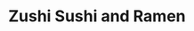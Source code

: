 ---
layout: place
title: "Zushi Sushi and Ramen"
permalink: /missouri/webster-groves/zushi-sushi-and-ramen.html
stateAbbr: MO
stateName: Missouri
cityName: Webster Groves
seo:
  name: "Zushi Sushi and Ramen"
  type: Restaurant
  links: https://zushisushiandramen.com/
description: "Zushi Sushi and Ramen serves delicious sushi in Webster Groves, Missouri. Try fresh Japanese dishes for a great dining experience. Available for takeout, delivery, lunch, and dinner."
place_id: ChIJQcQJdLHL2IcRHJv4klexD2U
photos:
  - name: >-
      places/ChIJQcQJdLHL2IcRHJv4klexD2U/photos/AeeoHcLk6ynAMRlVk-_0iG4Y7oM3xokrGKe5Ad9qkxztWk0PW6txyuQHf_XaHM284NPfX2KfEjykG-GxO_DObVBD0-jiTasBORs_61nu8N-mhqX2PX0nec89AMdQWsBFfk4fNLazOWugc7qNBoGe4KCahsylsj73IDKs4cAkK2wmgTJZI6_Yy9CMqxB3hmbrUf-eiqcNpWQrYk5_b9tbrCYNNJqMpR4JF3a1wJhdtm8O_j5wJ-gyq4Cesdj9Zm1sZyGevAOaIYoTgGgrm9yLZUAVqoVl-jUp4hD1Zvpw997u9J716g
    widthPx: 2000
    heightPx: 1500
    authorAttributions:
      - displayName: Zushi Sushi and Ramen
        uri: https://maps.google.com/maps/contrib/115622765642151854468
        photoUri: >-
          https://lh3.googleusercontent.com/a-/ALV-UjVHaT9kdee30NJ39pYT2xxPIbTVDLv70NlsboihUAzR11D7nTw=s100-p-k-no-mo
    flagContentUri: >-
      https://www.google.com/local/imagery/report/?cb_client=maps_api_places.places_api&image_key=!1e10!2sAF1QipOcUyQLI894z5ln9iP-GLzXBLoXjMwYkbgNQs3j&hl=en-US
    googleMapsUri: >-
      https://www.google.com/maps/place//data=!3m4!1e2!3m2!1sAF1QipOcUyQLI894z5ln9iP-GLzXBLoXjMwYkbgNQs3j!2e10!4m2!3m1!1s0x87d8cbb17409c441:0x650fb15792f89b1c
  - name: >-
      places/ChIJQcQJdLHL2IcRHJv4klexD2U/photos/AeeoHcIA5HAeKU6jI9woevtGznCAcKJMd0AHoss-a-ghfRdAP1QYfwcqfI86D94J0stL-OvHI1ONUdAIiP8TMEYTiSbMBvZVJ4hDHQbMaQW1lT5bA9bLS9Yh3HBbikECnI6jIDrc80n3FLqTfB4C3zBAGDPUiMvpKuA4HjzczASNUt2uT-heDW9Jg7MN5QnKQSCvgRugvGIs7Q9DJCnLlQgI7AJrzV8wYXtY7AWNUPMjEfBD_20vdW6Koz2W3Y_TVD8TE_QjqXo5fEIjhr9TR2kN7qq7VegJvgFkeju0zdeYCmA6FA
    widthPx: 1360
    heightPx: 1020
    authorAttributions:
      - displayName: Zushi Sushi and Ramen
        uri: https://maps.google.com/maps/contrib/115622765642151854468
        photoUri: >-
          https://lh3.googleusercontent.com/a-/ALV-UjVHaT9kdee30NJ39pYT2xxPIbTVDLv70NlsboihUAzR11D7nTw=s100-p-k-no-mo
    flagContentUri: >-
      https://www.google.com/local/imagery/report/?cb_client=maps_api_places.places_api&image_key=!1e10!2sAF1QipM-gzH13o95LN4v4jcGVmHEmYG3FLIJRPy964vF&hl=en-US
    googleMapsUri: >-
      https://www.google.com/maps/place//data=!3m4!1e2!3m2!1sAF1QipM-gzH13o95LN4v4jcGVmHEmYG3FLIJRPy964vF!2e10!4m2!3m1!1s0x87d8cbb17409c441:0x650fb15792f89b1c
  - name: >-
      places/ChIJQcQJdLHL2IcRHJv4klexD2U/photos/AeeoHcKmnWuY5V9o4A--9JtzshzXx4QGbn_zNiaMQMO6zhdRQS3OEkOG_45EJhDGDxTq2Tgt-gmNFq_UwrUN8hKuJyE4B7wT94-0jTojvdoSrCXCxblRbT8XXhLU-tau0UlOdKNx7hksLkXIrwGi0Nz2X3lOlP7lvp8g_SyrSd8U1nXZp8sxwSsWjnyVMtWnS95NcdrOxVeWiMmsGoUKr0JiZuO1fslKIIJ2WXhJKGwx9-NdtBizp1u0Pf7s6RXQaGzOWQxdSyVf9eKcwOy4gIoVrcfgYpSu0HjinOBguCXnc8qLUQ
    widthPx: 1500
    heightPx: 2000
    authorAttributions:
      - displayName: Zushi Sushi and Ramen
        uri: https://maps.google.com/maps/contrib/115622765642151854468
        photoUri: >-
          https://lh3.googleusercontent.com/a-/ALV-UjVHaT9kdee30NJ39pYT2xxPIbTVDLv70NlsboihUAzR11D7nTw=s100-p-k-no-mo
    flagContentUri: >-
      https://www.google.com/local/imagery/report/?cb_client=maps_api_places.places_api&image_key=!1e10!2sAF1QipO3zCZ3_PhA_W_6n_XMoCr_sA7FAbf8TPBxBLeB&hl=en-US
    googleMapsUri: >-
      https://www.google.com/maps/place//data=!3m4!1e2!3m2!1sAF1QipO3zCZ3_PhA_W_6n_XMoCr_sA7FAbf8TPBxBLeB!2e10!4m2!3m1!1s0x87d8cbb17409c441:0x650fb15792f89b1c
  - name: >-
      places/ChIJQcQJdLHL2IcRHJv4klexD2U/photos/AeeoHcJxH46qiqGcQpiL0wNJCNpW7PxXBSzu2PPs0hGPY5QDGuxZ-3nbcVZqSoQgdTrqHuukQx3CDhsUA6jtk7csrmZDxc-jvOkIrxODLFewoNV9ClQhdY5RYbpMMXPHjPxXQ4FM7pglY0TU7ANtzFdcm8hucaEUzoB2PRsqcosHisoVbITIWdLZKLTR8_TpG2w80ehutOWbaisU71Yvxuo5ah5RSRKNPiPlm0rnvbZuW4a_YE1LzznaqWBGbXntkid5h-9h8Sp56fGM5COi5ehyaY3vD6kPxXdkIb3Gj4FYhQC1-iuEQFmTiBB8rKTYid5a4Wc7YCgBkgBaT9GUTz4xmBEKcG9vBH_pycWPZI2xMY8tcf1bGRh2Mt5oDplAVNVvy424sH7A7K4kkfbbBKXAfne-OTzt5MJCB3snWlnlMnylXkYr
    widthPx: 3000
    heightPx: 4000
    authorAttributions:
      - displayName: Ken Wienhoff
        uri: https://maps.google.com/maps/contrib/100939942970829898601
        photoUri: >-
          https://lh3.googleusercontent.com/a-/ALV-UjVPzpyc6e4jaLUa92oW4fY3HsbdpXWw5Td78WisNMZaP8FknXwZ=s100-p-k-no-mo
    flagContentUri: >-
      https://www.google.com/local/imagery/report/?cb_client=maps_api_places.places_api&image_key=!1e10!2sCIHM0ogKEICAgMCwoqCGowE&hl=en-US
    googleMapsUri: >-
      https://www.google.com/maps/place//data=!3m4!1e2!3m2!1sCIHM0ogKEICAgMCwoqCGowE!2e10!4m2!3m1!1s0x87d8cbb17409c441:0x650fb15792f89b1c
  - name: >-
      places/ChIJQcQJdLHL2IcRHJv4klexD2U/photos/AeeoHcJj56Hr4ekfXQdXugDHtjghwefLlmJ_A4Y_2hjAzPrXKIx-VE3a4aeMqTS4r8kLd3MkWdRSvCW4jQEgB4qaZZ8twVKi9iMD5m5M3GyzixnnE7in5-fieR6HlfheYsfyyynIuKfBI6lVmCxbHGFjWwHnNFYk5MQGTVHu007y2uqe1aGYmQfBIV5flG03zMgp0V3eqMKm3OG8vL06Xks1nIlChHMjDpcPBiJemsjYyMEmlIk2NYm4UTOMT4dXXB5cTfPtNZnTaALj5jPzLxXA93Mw8cxIp3uJFg6aYR96mVmumQ
    widthPx: 960
    heightPx: 960
    authorAttributions:
      - displayName: Zushi Sushi and Ramen
        uri: https://maps.google.com/maps/contrib/115622765642151854468
        photoUri: >-
          https://lh3.googleusercontent.com/a-/ALV-UjVHaT9kdee30NJ39pYT2xxPIbTVDLv70NlsboihUAzR11D7nTw=s100-p-k-no-mo
    flagContentUri: >-
      https://www.google.com/local/imagery/report/?cb_client=maps_api_places.places_api&image_key=!1e10!2sAF1QipPJcsKs_8KwdFMJGCav5U92q4Ip2h4vGNLvMf5P&hl=en-US
    googleMapsUri: >-
      https://www.google.com/maps/place//data=!3m4!1e2!3m2!1sAF1QipPJcsKs_8KwdFMJGCav5U92q4Ip2h4vGNLvMf5P!2e10!4m2!3m1!1s0x87d8cbb17409c441:0x650fb15792f89b1c
  - name: >-
      places/ChIJQcQJdLHL2IcRHJv4klexD2U/photos/AeeoHcLao2ExJ8vf-BGfMCpe_Vane5kyXTc9tx9U9qGL9_tHgV-LxVXPihkKDAYzj8PZa3xIWnCL4VS2vNtoXM8g4137_LSNoh3wxULYp4VuJMHTYahNLW4SHiw_LzbAXiDHRgSkG9Z6C3OLyb522aqI6ywWpcS_UthZ6ix8NMt0D4XDRxjp_DDfFoM6A7OSES4jF5XY18zcYf-UiGdRR2KtN4_AI0XFRAMs9AaCLpjUuHe7KgzUMmfPvwn5SfZxzxYv0azxp3Yid_7wWdWV50eNWTofmvjDjvUa0joq-bG-Aq-d3g
    widthPx: 960
    heightPx: 960
    authorAttributions:
      - displayName: Zushi Sushi and Ramen
        uri: https://maps.google.com/maps/contrib/115622765642151854468
        photoUri: >-
          https://lh3.googleusercontent.com/a-/ALV-UjVHaT9kdee30NJ39pYT2xxPIbTVDLv70NlsboihUAzR11D7nTw=s100-p-k-no-mo
    flagContentUri: >-
      https://www.google.com/local/imagery/report/?cb_client=maps_api_places.places_api&image_key=!1e10!2sAF1QipMWbelBA9U_afLTUfLa1XrqmNvxdWVBfA2h-7pp&hl=en-US
    googleMapsUri: >-
      https://www.google.com/maps/place//data=!3m4!1e2!3m2!1sAF1QipMWbelBA9U_afLTUfLa1XrqmNvxdWVBfA2h-7pp!2e10!4m2!3m1!1s0x87d8cbb17409c441:0x650fb15792f89b1c
  - name: >-
      places/ChIJQcQJdLHL2IcRHJv4klexD2U/photos/AeeoHcL9QpZ1_pt5rJXV8l3MUsrdUfmZSFJ6teeGmqlLECusmUDIh1RbI9vEM7F891e8W0hdqrAwtQ4mtiYQ1qqXlhMACBtZGM8YBaJDWjrZBKVGtHRE5tfxkN0knSmMpylvU6cCFtUMolqZowlxhwCQM1XReqHsgH1VHy-00VYyt1X_jndMtZZBOgsqLV1CZ-fNQX7_ALXkUfoZuTwmf8HtM7JrN8OgOgzkhzjMGhyNhO2WMIZ0pVo-w9X4P0tS_eSzUaKKukrsqf9VmMHlS8wJLRUbD14FuPPA7l-S1TQc2GjbJQ
    widthPx: 3024
    heightPx: 4032
    authorAttributions:
      - displayName: Zushi Sushi and Ramen
        uri: https://maps.google.com/maps/contrib/115622765642151854468
        photoUri: >-
          https://lh3.googleusercontent.com/a-/ALV-UjVHaT9kdee30NJ39pYT2xxPIbTVDLv70NlsboihUAzR11D7nTw=s100-p-k-no-mo
    flagContentUri: >-
      https://www.google.com/local/imagery/report/?cb_client=maps_api_places.places_api&image_key=!1e10!2sAF1QipMSIf2sFi9hdAi0ru_YMT1KnpPYQNkFnsN9GiDj&hl=en-US
    googleMapsUri: >-
      https://www.google.com/maps/place//data=!3m4!1e2!3m2!1sAF1QipMSIf2sFi9hdAi0ru_YMT1KnpPYQNkFnsN9GiDj!2e10!4m2!3m1!1s0x87d8cbb17409c441:0x650fb15792f89b1c
  - name: >-
      places/ChIJQcQJdLHL2IcRHJv4klexD2U/photos/AeeoHcLlTva4GPd_qtDofGiGHlXdlsBOp6giyZiECxtATKg2EDbBAyWzSaKlQC4S2NtZq79dyTCfRbKmZwhwVjGRGcpWT4ePzK5dBvVvVYS0hi44U12eae3xfYmX0xE76iKXwJg4IPxw_MCulQyD0vXZMMm9HAtjcStyZ-vA0FU7q1_IiPWdx10NbHu9oYqjkESSAf3OWmkfb_1D4Z2guS-D6YYjDxatU1yRMqs0OU_7jBqk9pFUsn5OakVLVBsrXBWVBTaIDrqhUsKhjZnWuLi4XWcgpRS8yP_wsecDHJgpkpT2ogZJ6-JJnVfX6-gkRjWLX3aNosAg-rioQiMP3JDQZewHXZsEfLIBz9c7MYhb9YyrWKmnrlpcOVlV7pMWlmeEqYxmQviGTIx5aDQUiVV4Nn_kc-8INT8-IZ3CfeSrTy05eQ
    widthPx: 4032
    heightPx: 3024
    authorAttributions:
      - displayName: Maria Segura
        uri: https://maps.google.com/maps/contrib/114928525343904023055
        photoUri: >-
          https://lh3.googleusercontent.com/a-/ALV-UjVXj1Xdn6je9f7t2nn_3aQP4rfvB71aeiyPQTnMggnKW7kgn7P9=s100-p-k-no-mo
    flagContentUri: >-
      https://www.google.com/local/imagery/report/?cb_client=maps_api_places.places_api&image_key=!1e10!2sCIHM0ogKEICAgIDLy_Caag&hl=en-US
    googleMapsUri: >-
      https://www.google.com/maps/place//data=!3m4!1e2!3m2!1sCIHM0ogKEICAgIDLy_Caag!2e10!4m2!3m1!1s0x87d8cbb17409c441:0x650fb15792f89b1c
  - name: >-
      places/ChIJQcQJdLHL2IcRHJv4klexD2U/photos/AeeoHcIFtIT-b4qHwOT9O6YjfF-LP9TG0AHqG6E4jtwU6UBKyPcEqwG7a7NceKLESqR6VjsEpEuVRGolV2pHujRa-MUgqVkPTivrDdei1uHLsk3mjtzRpecw0uCzA8ZKfbWJQFyrSDEAJThA1O6ZLmxMPdbY_LtoO6TwLNhpf8ZegIFbHDM5Ae-sD5xKnJgP8Lv2Gs68BPbDmX5BF57Zq6B0dV4Ow-65mNMNgdqcPbeT0Z2LOmwGdhf8UMbuM6-Ux_1uN6o3bft3KXSuYmus7SCxP_AbgSJc0uyaB-Luppjer7l7Hv0Bqlaq9vbhcHmADB9H6ngNKJpjjDUDa4nnXdj1ROho5tITCP1tsJrlB4Xi7EjshImU1qgsea1C_WU0qR3zppyBdOmO25YNkbdZserm70dmk16b7sQ2LNpCaXumWi8
    widthPx: 1546
    heightPx: 1024
    authorAttributions:
      - displayName: American Marketing & Publishing
        uri: https://maps.google.com/maps/contrib/110611936800851773097
        photoUri: >-
          https://lh3.googleusercontent.com/a/ACg8ocKJK-Wx8gCU6VzB3VEI1EBShsUoiLNH8xmNJuPvCuIKPDDsww=s100-p-k-no-mo
    flagContentUri: >-
      https://www.google.com/local/imagery/report/?cb_client=maps_api_places.places_api&image_key=!1e10!2sCIHM0ogKEICAgIDXyLLIeQ&hl=en-US
    googleMapsUri: >-
      https://www.google.com/maps/place//data=!3m4!1e2!3m2!1sCIHM0ogKEICAgIDXyLLIeQ!2e10!4m2!3m1!1s0x87d8cbb17409c441:0x650fb15792f89b1c
  - name: >-
      places/ChIJQcQJdLHL2IcRHJv4klexD2U/photos/AeeoHcIF4eKLCJFeNfxM72yVGvsrMxE5NCWj1Sdks3MIKHI6E1LeO079KSMnoNV3mUk0tIoxysxaZoOy9mn0dUqEKJbS5N3Z7oT9leh7Z6tcYbukPPTYeHiPj8c-u_rYMMpEqOHBRh-kGIL7U1sSLV87waIYwHwSdh4kIyusCCEuXA76p_vS8mn8KiVxYlO_oU6iu5th1_-LUU4os3WzhVDaH_afSA2_k8ExAx1Glv_FBdIYQscAGdmquP5EhkDTnqs6TPl65AfaM03g4BFh0yDcigd_wEOCGa7C8yTwwrFDD97CMBRsOSbCNLty7BV3PlUU2jZ8WL0FjUrlAErm_RLXtpuo-_6Ni8ipr5jNm9RCQHH6ULrciquarUEQu_-2aB57glaFZeOjLG_dXn6XzxIbnJtP0pnfan0LIIvVY7WECFa2iQ
    widthPx: 3024
    heightPx: 4032
    authorAttributions:
      - displayName: Amanda Grage
        uri: https://maps.google.com/maps/contrib/102100205108201439084
        photoUri: >-
          https://lh3.googleusercontent.com/a-/ALV-UjXkNWG3hODaqwYsLWwOVOxBvE0w6NZH45bGGUOpaKUt-o1Sza4HPg=s100-p-k-no-mo
    flagContentUri: >-
      https://www.google.com/local/imagery/report/?cb_client=maps_api_places.places_api&image_key=!1e10!2sCIHM0ogKEICAgICLqu7lew&hl=en-US
    googleMapsUri: >-
      https://www.google.com/maps/place//data=!3m4!1e2!3m2!1sCIHM0ogKEICAgICLqu7lew!2e10!4m2!3m1!1s0x87d8cbb17409c441:0x650fb15792f89b1c
address: 1263 S Laclede Station Rd, Webster Groves, MO 63119, USA
street: 1263 S Laclede Station Rd
city: Webster Groves
state: MO
zip: '63119'
country: USA
neighborhood: null
latitude: '38.568705'
longitude: '-90.341032'
accessibility_options:
  wheelchairAccessibleParking: true
  wheelchairAccessibleEntrance: true
  wheelchairAccessibleRestroom: true
  wheelchairAccessibleSeating: true
business_status: OPERATIONAL
name: Zushi Sushi and Ramen
google_maps_links:
  directionsUri: >-
    https://www.google.com/maps/dir//''/data=!4m7!4m6!1m1!4e2!1m2!1m1!1s0x87d8cbb17409c441:0x650fb15792f89b1c!3e0
  placeUri: https://maps.google.com/?cid=7282234112167418652
  writeAReviewUri: >-
    https://www.google.com/maps/place//data=!4m3!3m2!1s0x87d8cbb17409c441:0x650fb15792f89b1c!12e1
  reviewsUri: >-
    https://www.google.com/maps/place//data=!4m4!3m3!1s0x87d8cbb17409c441:0x650fb15792f89b1c!9m1!1b1
  photosUri: >-
    https://www.google.com/maps/place//data=!4m3!3m2!1s0x87d8cbb17409c441:0x650fb15792f89b1c!10e5
primary_type: Sushi Restaurant
opening_hours:
  regular: null
  current: null
secondary_opening_hours:
  regular:
    weekdayDescriptions: null
    type: null
  current:
    weekdayDescriptions: null
    type: null
phone: (314) 455-4141
price_level: PRICE_LEVEL_MODERATE
price_range: $10 &ndash; $20
rating: '4.5'
rating_count: 479
website: https://zushisushiandramen.com/
reviews:
  - name: >-
      places/ChIJQcQJdLHL2IcRHJv4klexD2U/reviews/ChZDSUhNMG9nS0VJQ0FnTUN3b3FDR1F3EAE
    relativePublishTimeDescription: 3 weeks ago
    rating: 5
    text:
      text: >-
        we thoroughly enjoyed our dinner. the sushi was fresh and delicious. 
        the Ramen was also great. friendly service, clean atmosphere.  I
        definitely intend on returning for another meal. highly recommend!
      languageCode: en
    originalText:
      text: >-
        we thoroughly enjoyed our dinner. the sushi was fresh and delicious. 
        the Ramen was also great. friendly service, clean atmosphere.  I
        definitely intend on returning for another meal. highly recommend!
      languageCode: en
    authorAttribution:
      displayName: Ken Wienhoff
      uri: https://www.google.com/maps/contrib/100939942970829898601/reviews
      photoUri: >-
        https://lh3.googleusercontent.com/a-/ALV-UjVPzpyc6e4jaLUa92oW4fY3HsbdpXWw5Td78WisNMZaP8FknXwZ=s128-c0x00000000-cc-rp-mo-ba5
    publishTime: '2025-03-19T18:47:31.813971Z'
    flagContentUri: >-
      https://www.google.com/local/review/rap/report?postId=ChZDSUhNMG9nS0VJQ0FnTUN3b3FDR1F3EAE&d=17924085&t=1
    googleMapsUri: >-
      https://www.google.com/maps/reviews/data=!4m6!14m5!1m4!2m3!1sChZDSUhNMG9nS0VJQ0FnTUN3b3FDR1F3EAE!2m1!1s0x87d8cbb17409c441:0x650fb15792f89b1c
  - name: >-
      places/ChIJQcQJdLHL2IcRHJv4klexD2U/reviews/ChdDSUhNMG9nS0VJQ0FnTUN3dmFxSDd3RRAB
    relativePublishTimeDescription: 3 weeks ago
    rating: 5
    text:
      text: >-
        Went here for lunch because I was craving some sushi and Zushi
        definitely delivered! I was confused about the layout when I was outside
        and I thought it’ll be a small restaurant but when I walked in I was
        completely shocked to see how beautiful it was in the inside and how
        long it is. Definitely don’t judge a book by its cover😂. Our servers
        were so so nice and friendly and very attentive always serving us
        definitely felt their positive energy! The food was absolutely amazing
        I’ve always ate Sam’s club sushi and this was my first time trying
        something new and the flavor on the Salmon Nigiri and the Fuji rolls
        were amazing and service was super quick! Definitely going to keep this
        one in the arsenal to have a quick bite or when i’m craving more sushi!
        Let’s go Zushi!
      languageCode: en
    originalText:
      text: >-
        Went here for lunch because I was craving some sushi and Zushi
        definitely delivered! I was confused about the layout when I was outside
        and I thought it’ll be a small restaurant but when I walked in I was
        completely shocked to see how beautiful it was in the inside and how
        long it is. Definitely don’t judge a book by its cover😂. Our servers
        were so so nice and friendly and very attentive always serving us
        definitely felt their positive energy! The food was absolutely amazing
        I’ve always ate Sam’s club sushi and this was my first time trying
        something new and the flavor on the Salmon Nigiri and the Fuji rolls
        were amazing and service was super quick! Definitely going to keep this
        one in the arsenal to have a quick bite or when i’m craving more sushi!
        Let’s go Zushi!
      languageCode: en
    authorAttribution:
      displayName: Bon
      uri: https://www.google.com/maps/contrib/116207285868116932882/reviews
      photoUri: >-
        https://lh3.googleusercontent.com/a-/ALV-UjXPe0KTBZEj_ZtFAX09qJWU5cQtOsx3x7fBTAdfHJ77sY94xYmK=s128-c0x00000000-cc-rp-mo-ba3
    publishTime: '2025-03-20T17:06:26.658600Z'
    flagContentUri: >-
      https://www.google.com/local/review/rap/report?postId=ChdDSUhNMG9nS0VJQ0FnTUN3dmFxSDd3RRAB&d=17924085&t=1
    googleMapsUri: >-
      https://www.google.com/maps/reviews/data=!4m6!14m5!1m4!2m3!1sChdDSUhNMG9nS0VJQ0FnTUN3dmFxSDd3RRAB!2m1!1s0x87d8cbb17409c441:0x650fb15792f89b1c
  - name: >-
      places/ChIJQcQJdLHL2IcRHJv4klexD2U/reviews/ChZDSUhNMG9nS0VJQ0FnSUR2bDQzZWVnEAE
    relativePublishTimeDescription: 3 months ago
    rating: 5
    text:
      text: >-
        It was my first time dining here. Service was friendly and fast. The
        restaurant looks small from the outside, but roomy and has a lot of
        seatings inside.  Very chill, relaxing vibe. We ordered 4 rolls - killer
        salmon, samurai, caterpillar and eel avocado. Sushi rolls were decent
        imo. Hakata ramen was pretty good. Broth was flavorful and not too
        salty. It didn’t come with ajitama, but pork belly was given generously.
        The fried tofu was so good that I ended up ordering 2 plates. Thai milk
        tea was alright. Kinda sweet and lacking of the creaminess. I’d
        recommend the Hakata ramen and fried tofu here.
      languageCode: en
    originalText:
      text: >-
        It was my first time dining here. Service was friendly and fast. The
        restaurant looks small from the outside, but roomy and has a lot of
        seatings inside.  Very chill, relaxing vibe. We ordered 4 rolls - killer
        salmon, samurai, caterpillar and eel avocado. Sushi rolls were decent
        imo. Hakata ramen was pretty good. Broth was flavorful and not too
        salty. It didn’t come with ajitama, but pork belly was given generously.
        The fried tofu was so good that I ended up ordering 2 plates. Thai milk
        tea was alright. Kinda sweet and lacking of the creaminess. I’d
        recommend the Hakata ramen and fried tofu here.
      languageCode: en
    authorAttribution:
      displayName: Quyen H.
      uri: https://www.google.com/maps/contrib/101446881030446235348/reviews
      photoUri: >-
        https://lh3.googleusercontent.com/a-/ALV-UjVrbeu0vJVY02C3Z0usnb3sSoMIZk5-GKTkBjM57aMMH6KU0BjZ=s128-c0x00000000-cc-rp-mo-ba6
    publishTime: '2024-12-24T22:28:23.539762Z'
    flagContentUri: >-
      https://www.google.com/local/review/rap/report?postId=ChZDSUhNMG9nS0VJQ0FnSUR2bDQzZWVnEAE&d=17924085&t=1
    googleMapsUri: >-
      https://www.google.com/maps/reviews/data=!4m6!14m5!1m4!2m3!1sChZDSUhNMG9nS0VJQ0FnSUR2bDQzZWVnEAE!2m1!1s0x87d8cbb17409c441:0x650fb15792f89b1c
  - name: >-
      places/ChIJQcQJdLHL2IcRHJv4klexD2U/reviews/ChZDSUhNMG9nS0VJQ0FnTURnc0kzNEVREAE
    relativePublishTimeDescription: a month ago
    rating: 5
    text:
      text: >-
        Had a lovely dinner date here during valentines, and they had everything
        so cutely themed and the staff was working so hard. The food is delish
        as always, the teriyaki salmon + veggies are so colorful I see it in my
        dreams sometimes. Not badly priced either.
      languageCode: en
    originalText:
      text: >-
        Had a lovely dinner date here during valentines, and they had everything
        so cutely themed and the staff was working so hard. The food is delish
        as always, the teriyaki salmon + veggies are so colorful I see it in my
        dreams sometimes. Not badly priced either.
      languageCode: en
    authorAttribution:
      displayName: Veelox
      uri: https://www.google.com/maps/contrib/111925559380004349548/reviews
      photoUri: >-
        https://lh3.googleusercontent.com/a-/ALV-UjU3iJpO2uqEMT3vLgioq4feQDxdVzZyEloonXH8NkkEjHM9Qyx1=s128-c0x00000000-cc-rp-mo
    publishTime: '2025-02-22T03:51:42.305355Z'
    flagContentUri: >-
      https://www.google.com/local/review/rap/report?postId=ChZDSUhNMG9nS0VJQ0FnTURnc0kzNEVREAE&d=17924085&t=1
    googleMapsUri: >-
      https://www.google.com/maps/reviews/data=!4m6!14m5!1m4!2m3!1sChZDSUhNMG9nS0VJQ0FnTURnc0kzNEVREAE!2m1!1s0x87d8cbb17409c441:0x650fb15792f89b1c
  - name: >-
      places/ChIJQcQJdLHL2IcRHJv4klexD2U/reviews/ChZDSUhNMG9nS0VJQ0FnSURqNVlySlB3EAE
    relativePublishTimeDescription: 11 months ago
    rating: 5
    text:
      text: >-
        Literally the best service and the meals were excellent! Made
        reservations to confirm a spot as it was my daughter's birthday and they
        held there end of the bargain. Very quickly addressed us and made us
        feel like family! Food was amazing and service was top end! I personally
        wanted to thank everyone for our amazing service and especially Zach or
        main service provider "they all work as a team so you have many" for a
        very memorable moment for our family! Will definitely be returning and
        my picky family loved everything from the service to the food! Must try
        if you have never been!
      languageCode: en
    originalText:
      text: >-
        Literally the best service and the meals were excellent! Made
        reservations to confirm a spot as it was my daughter's birthday and they
        held there end of the bargain. Very quickly addressed us and made us
        feel like family! Food was amazing and service was top end! I personally
        wanted to thank everyone for our amazing service and especially Zach or
        main service provider "they all work as a team so you have many" for a
        very memorable moment for our family! Will definitely be returning and
        my picky family loved everything from the service to the food! Must try
        if you have never been!
      languageCode: en
    authorAttribution:
      displayName: Zack Watton
      uri: https://www.google.com/maps/contrib/105675336524565329838/reviews
      photoUri: >-
        https://lh3.googleusercontent.com/a-/ALV-UjUss_fXUFKVGUnjXj2-1st2Y_cDKZI1xHYQdMSDpZdJhJbfaQKl=s128-c0x00000000-cc-rp-mo
    publishTime: '2024-05-05T15:22:55.616986Z'
    flagContentUri: >-
      https://www.google.com/local/review/rap/report?postId=ChZDSUhNMG9nS0VJQ0FnSURqNVlySlB3EAE&d=17924085&t=1
    googleMapsUri: >-
      https://www.google.com/maps/reviews/data=!4m6!14m5!1m4!2m3!1sChZDSUhNMG9nS0VJQ0FnSURqNVlySlB3EAE!2m1!1s0x87d8cbb17409c441:0x650fb15792f89b1c
parking_options:
  freeParkingLot: true
  freeStreetParking: true
  valetParking: false
payment_options:
  acceptsCreditCards: true
  acceptsDebitCards: true
  acceptsCashOnly: false
  acceptsNfc: true
allow_dogs: null
curbside_pickup: true
delivery: true
dine_in: true
good_for_children: true
good_for_groups: true
good_for_sports: false
live_music: false
menu_for_children: false
outdoor_seating: false
reservable: true
restroom: true
serves_beer: true
serves_breakfast: false
serves_brunch: false
serves_cocktails: true
serves_coffee: true
serves_dinner: true
serves_dessert: true
serves_lunch: true
serves_vegetarian_food: true
serves_wine: true
takeout: true
summary: null

---